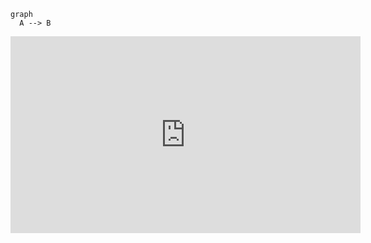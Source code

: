 ```mermaid
graph
  A --> B
```

<iframe width="560" height="315" src="https://www.youtube.com/embed/_6dDUIFKj2c" title="YouTube video player" frameborder="0" allow="accelerometer; autoplay; clipboard-write; encrypted-media; gyroscope; picture-in-picture" allowfullscreen></iframe>
